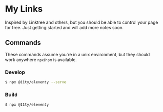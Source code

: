 # My Links

Inspired by Linktree and others, but you should be able to control your page for free. Just getting started and will add more notes soon. 

## Commands

These commands assume you're in a unix environment, but they should work anywhere `npx`/`npm` is available.

### Develop

```sh
$ npx @11ty/eleventy --serve
```

### Build

```sh
$ npx @11ty/eleventy
```

